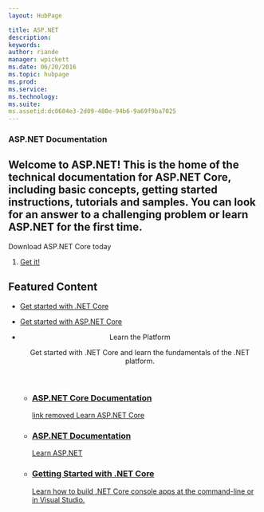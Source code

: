 ```yaml
---
layout: HubPage

title: ASP.NET 
description:
keywords:
author: riande
manager: wpickett
ms.date: 06/20/2016
ms.topic: hubpage
ms.prod:
ms.service:
ms.technology:
ms.suite:
ms.assetid:dc0604e3-2d09-480e-94b6-9a69f9ba7025
---
```



<article id="main">
    <section id="hero-content" class="graph">
        <h1>ASP.NET Documentation</h1>
        <h2>Welcome to ASP.NET! This is the home of the technical documentation for ASP.NET Core, including basic concepts, getting started instructions, tutorials and samples. You can look for an answer to a challenging problem or learn ASP.NET for the first time.</h2>
    </section>
    <aside class="alert section-border">
        <p>Download ASP.NET Core today</p>
        <ol class="action-list">
            <li><a href="https://dot.net/core" class="button-bordered button-translucent">Get it!</a></li>
        </ol>
    </aside>
    <section id="featured" class="container">
        <h2 class="section-heading"><span class="icon icon-lightbulb-checked"></span> Featured Content</h2>
        <div class="features row">
            <ul class="column-half">
                <li><a href="https://docs.microsoft.com/dotnet">Get started with .NET Core</a></li>
            </ul>
            <ul class="column-half">
                <li><a href="aspnetcore/intro.md">Get started with ASP.NET Core</a></li>
            </ul>
        </div>
    </section>
    <div id="journeys">
        <section class="container">
            <ul class="journeys-list">
                <li class="journey-step">
                    <header class="journey-step-header row">
                        <div class="title column-third">
                            <span class="icon icon-tip"></span>
                            <p>Learn the Platform</p>
                        </div>
                        <p class="description column-two-thirds">
                            Get started with .NET Core and learn the fundamentals of the .NET platform.
                        </p>
                    </header>
                    <section class="journey-step-elements content">
                        <ul class="row">
                            <li class="column column-third">
                                <a href="aspnetcore/intro.md">
                                    <h3>ASP.NET Core Documentation</h3>
                                    <p>link removed Learn ASP.NET Core</p>
                                </a>
                            </li>
                            <li class="column column-third">
                                    <a href="aspnet/index.md">
                                    <h3>ASP.NET Documentation</h3>
                                    <p>Learn ASP.NET</p>
                                </a>
                            </li>
                            <li class="column column-third">
                                <a href="https://docs.microsoft.com/dotnet">
                                    <h3>Getting Started with .NET Core</h3>
                                    <p>Learn how to build .NET Core console apps at the command-line or in Visual Studio.</p>
                                </a>
                            </li>
                        </ul>
                    </section>
                </li>
            </ul>
        </section>
    </div>
</article>
